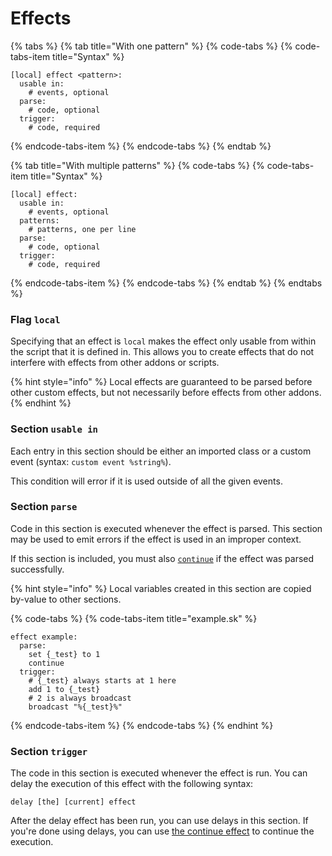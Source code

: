 # Effects

{% tabs %}
{% tab title="With one pattern" %}
{% code-tabs %}
{% code-tabs-item title="Syntax" %}
```text
[local] effect <pattern>:
  usable in:
    # events, optional
  parse:
    # code, optional
  trigger:
    # code, required
```
{% endcode-tabs-item %}
{% endcode-tabs %}
{% endtab %}

{% tab title="With multiple patterns" %}
{% code-tabs %}
{% code-tabs-item title="Syntax" %}
```text
[local] effect:
  usable in:
    # events, optional
  patterns:
    # patterns, one per line
  parse:
    # code, optional
  trigger:
    # code, required
```
{% endcode-tabs-item %}
{% endcode-tabs %}
{% endtab %}
{% endtabs %}

### Flag `local`

Specifying that an effect is `local` makes the effect only usable from within the script that it is defined in. This allows you to create effects that do not interfere with effects from other addons or scripts.

{% hint style="info" %}
Local effects are guaranteed to be parsed before other custom effects, but not necessarily before effects from other addons.
{% endhint %}

### Section `usable in`

Each entry in this section should be either an imported class or a custom event \(syntax: `custom event %string%`\).

This condition will error if it is used outside of all the given events.

### Section `parse`

Code in this section is executed whenever the effect is parsed. This section may be used to emit errors if the effect is used in an improper context.

If this section is included, you must also [`continue`](README.md#continue) if the effect was parsed successfully.

{% hint style="info" %}
Local variables created in this section are copied by-value to other sections.

{% code-tabs %}
{% code-tabs-item title="example.sk" %}
```text
effect example:
  parse:
    set {_test} to 1
    continue
  trigger:
    # {_test} always starts at 1 here
    add 1 to {_test}
    # 2 is always broadcast
    broadcast "%{_test}%"
```
{% endcode-tabs-item %}
{% endcode-tabs %}
{% endhint %}

### Section `trigger`

The code in this section is executed whenever the effect is run. You can delay the execution of this effect with
the following syntax:
```text
delay [the] [current] effect
```
After the delay effect has been run, you can use delays in this section. If you're done using delays,
you can use [the continue effect](README.md#continue) to continue the execution.
